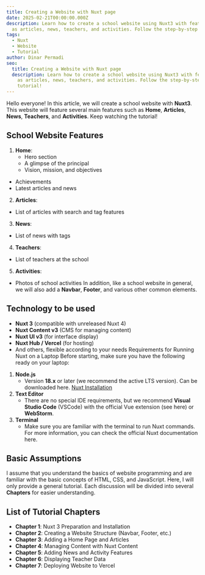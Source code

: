 ```yaml
---
title: Creating a Website with Nuxt page
date: 2025-02-21T00:00:00.000Z
description: Learn how to create a school website using Nuxt3 with features such
  as articles, news, teachers, and activities. Follow the step-by-step tutorial!
tags:
  - Nuxt
  - Website
  - Tutorial
author: Dinar Permadi
seo:
  title: Creating a Website with Nuxt page
  description: Learn how to create a school website using Nuxt3 with features such
    as articles, news, teachers, and activities. Follow the step-by-step
    tutorial!
---
```


Hello everyone! In this article, we will create a school website with **Nuxt3**. This website will feature several main features such as **Home**, **Articles**, **News**, **Teachers**, and **Activities**. Keep watching the tutorial!

## School Website Features

1. **Home**:
   - Hero section
   - A glimpse of the principal
   - Vision, mission, and objectives

- Achievements
- Latest articles and news

2. **Articles**:

- List of articles with search and tag features

3. **News**:

- List of news with tags

4. **Teachers**:

- List of teachers at the school

5. **Activities**:

- Photos of school activities In addition, like a school website in general, we will also add a **Navbar**, **Footer**, and various other common elements.

## Technology to be used

- **Nuxt 3** (compatible with unreleased Nuxt 4)
- **Nuxt Content v3** (CMS for managing content)
- **Nuxt UI v3** (for interface display)
- **Nuxt Hub / Vercel** (for hosting)
- And others, flexible according to your needs Requirements for Running Nuxt on a Laptop Before starting, make sure you have the following ready on your laptop:

1. **Node.js**
   - Version **18.x** or later (we recommend the active LTS version). Can be downloaded here. [Nuxt Installation](https://nuxt.com/docs/getting-started/installation)
2. **Text Editor**
   - There are no special IDE requirements, but we recommend **Visual Studio Code** (VSCode) with the official Vue extension (see here) or **WebStorm**.
3. **Terminal**
   - Make sure you are familiar with the terminal to run Nuxt commands. For more information, you can check the official Nuxt documentation here.

## Basic Assumptions

I assume that you understand the basics of website programming and are familiar with the basic concepts of HTML, CSS, and JavaScript. Here, I will only provide a general tutorial. Each discussion will be divided into several **Chapters** for easier understanding.

## List of Tutorial Chapters
- **Chapter 1**: Nuxt 3 Preparation and Installation
- **Chapter 2**: Creating a Website Structure (Navbar, Footer, etc.)
- **Chapter 3**: Adding a Home Page and Articles
- **Chapter 4**: Managing Content with Nuxt Content
- **Chapter 5**: Adding News and Activity Features
- **Chapter 6**: Displaying Teacher Data
- **Chapter 7**: Deploying Website to Vercel

